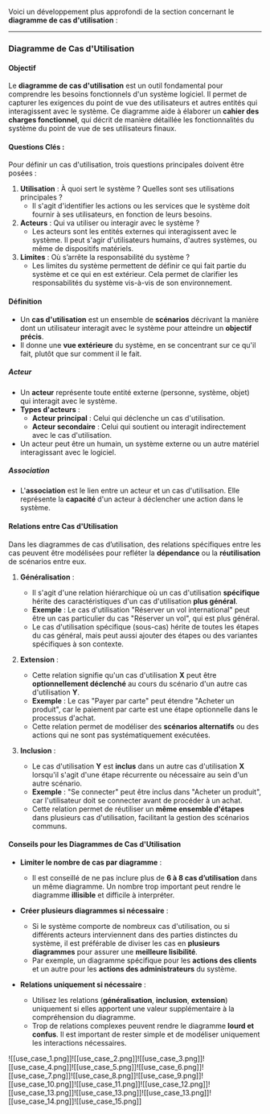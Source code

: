 Voici un développement plus approfondi de la section concernant le **diagramme de cas d'utilisation** :

---

### Diagramme de Cas d'Utilisation

#### Objectif
Le **diagramme de cas d'utilisation** est un outil fondamental pour comprendre les besoins fonctionnels d'un système logiciel. Il permet de capturer les exigences du point de vue des utilisateurs et autres entités qui interagissent avec le système. Ce diagramme aide à élaborer un **cahier des charges fonctionnel**, qui décrit de manière détaillée les fonctionnalités du système du point de vue de ses utilisateurs finaux.

#### Questions Clés :
Pour définir un cas d'utilisation, trois questions principales doivent être posées :
1. **Utilisation** : À quoi sert le système ? Quelles sont ses utilisations principales ?
   - Il s'agit d'identifier les actions ou les services que le système doit fournir à ses utilisateurs, en fonction de leurs besoins.
2. **Acteurs** : Qui va utiliser ou interagir avec le système ?
   - Les acteurs sont les entités externes qui interagissent avec le système. Il peut s'agir d'utilisateurs humains, d'autres systèmes, ou même de dispositifs matériels.
3. **Limites** : Où s’arrête la responsabilité du système ?
   - Les limites du système permettent de définir ce qui fait partie du système et ce qui en est extérieur. Cela permet de clarifier les responsabilités du système vis-à-vis de son environnement.

#### Définition
- Un **cas d'utilisation** est un ensemble de **scénarios** décrivant la manière dont un utilisateur interagit avec le système pour atteindre un **objectif précis**.
- Il donne une **vue extérieure** du système, en se concentrant sur ce qu'il fait, plutôt que sur comment il le fait.
  
##### Acteur
- Un **acteur** représente toute entité externe (personne, système, objet) qui interagit avec le système.
- **Types d'acteurs** :
  - **Acteur principal** : Celui qui déclenche un cas d'utilisation.
  - **Acteur secondaire** : Celui qui soutient ou interagit indirectement avec le cas d'utilisation.
- Un acteur peut être un humain, un système externe ou un autre matériel interagissant avec le logiciel.
  
##### Association
- L'**association** est le lien entre un acteur et un cas d'utilisation. Elle représente la **capacité** d'un acteur à déclencher une action dans le système.

#### Relations entre Cas d'Utilisation
Dans les diagrammes de cas d’utilisation, des relations spécifiques entre les cas peuvent être modélisées pour refléter la **dépendance** ou la **réutilisation** de scénarios entre eux.

1. **Généralisation** :
   - Il s'agit d'une relation hiérarchique où un cas d'utilisation **spécifique** hérite des caractéristiques d'un cas d'utilisation **plus général**.
   - **Exemple** : Le cas d'utilisation "Réserver un vol international" peut être un cas particulier du cas "Réserver un vol", qui est plus général.
   - Le cas d'utilisation spécifique (sous-cas) hérite de toutes les étapes du cas général, mais peut aussi ajouter des étapes ou des variantes spécifiques à son contexte.

2. **Extension** :
   - Cette relation signifie qu'un cas d'utilisation **X** peut être **optionnellement déclenché** au cours du scénario d'un autre cas d'utilisation **Y**.
   - **Exemple** : Le cas "Payer par carte" peut étendre "Acheter un produit", car le paiement par carte est une étape optionnelle dans le processus d'achat.
   - Cette relation permet de modéliser des **scénarios alternatifs** ou des actions qui ne sont pas systématiquement exécutées.

3. **Inclusion** :
   - Le cas d'utilisation **Y** est **inclus** dans un autre cas d'utilisation **X** lorsqu'il s'agit d'une étape récurrente ou nécessaire au sein d'un autre scénario.
   - **Exemple** : "Se connecter" peut être inclus dans "Acheter un produit", car l'utilisateur doit se connecter avant de procéder à un achat.
   - Cette relation permet de réutiliser un **même ensemble d'étapes** dans plusieurs cas d'utilisation, facilitant la gestion des scénarios communs.

#### Conseils pour les Diagrammes de Cas d'Utilisation

- **Limiter le nombre de cas par diagramme** :
  - Il est conseillé de ne pas inclure plus de **6 à 8 cas d’utilisation** dans un même diagramme. Un nombre trop important peut rendre le diagramme **illisible** et difficile à interpréter.
  
- **Créer plusieurs diagrammes si nécessaire** :
  - Si le système comporte de nombreux cas d'utilisation, ou si différents acteurs interviennent dans des parties distinctes du système, il est préférable de diviser les cas en **plusieurs diagrammes** pour assurer une **meilleure lisibilité**.
  - Par exemple, un diagramme spécifique pour les **actions des clients** et un autre pour les **actions des administrateurs** du système.

- **Relations uniquement si nécessaire** :
  - Utilisez les relations (**généralisation**, **inclusion**, **extension**) uniquement si elles apportent une valeur supplémentaire à la compréhension du diagramme.
  - Trop de relations complexes peuvent rendre le diagramme **lourd et confus**. Il est important de rester simple et de modéliser uniquement les interactions nécessaires.

![[use_case_1.png]]![[use_case_2.png]]![[use_case_3.png]]![[use_case_4.png]]![[use_case_5.png]]![[use_case_6.png]]![[use_case_7.png]]![[use_case_8.png]]![[use_case_9.png]]![[use_case_10.png]]![[use_case_11.png]]![[use_case_12.png]]![[use_case_13.png]]![[use_case_13.png]]![[use_case_13.png]]![[use_case_14.png]]![[use_case_15.png]]